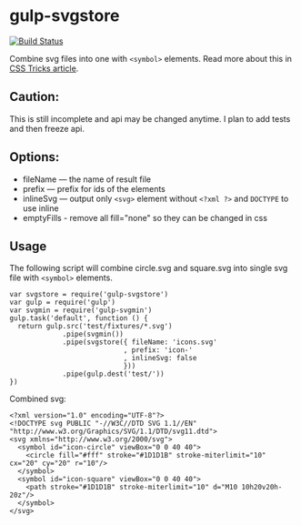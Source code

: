 gulp-svgstore
=============

[![Build Status](https://api.travis-ci.org/w0rm/gulp-svgstore.png)](https://travis-ci.org/w0rm/gulp-svgstore)

Combine svg files into one with `<symbol>` elements.
Read more about this in [CSS Tricks article](http://css-tricks.com/svg-symbol-good-choice-icons/).

## Caution:

This is still incomplete and api may be changed anytime.
I plan to add tests and then freeze api.

## Options:

* fileName — the name of result file
* prefix — prefix for ids of the <symbol> elements
* inlineSvg — output only `<svg>` element without `<?xml ?>` and `DOCTYPE` to use inline
* emptyFills - remove all fill="none" so they can be changed in css

## Usage

The following script will combine circle.svg and square.svg into single svg file with
`<symbol>` elements.

```
var svgstore = require('gulp-svgstore')
var gulp = require('gulp')
var svgmin = require('gulp-svgmin')
gulp.task('default', function () {
  return gulp.src('test/fixtures/*.svg')
             .pipe(svgmin())
             .pipe(svgstore({ fileName: 'icons.svg'
                            , prefix: 'icon-'
                            , inlineSvg: false
                            }))
             .pipe(gulp.dest('test/'))
})
```

Combined svg:

```
<?xml version="1.0" encoding="UTF-8"?>
<!DOCTYPE svg PUBLIC "-//W3C//DTD SVG 1.1//EN" "http://www.w3.org/Graphics/SVG/1.1/DTD/svg11.dtd">
<svg xmlns="http://www.w3.org/2000/svg">
  <symbol id="icon-circle" viewBox="0 0 40 40">
    <circle fill="#fff" stroke="#1D1D1B" stroke-miterlimit="10" cx="20" cy="20" r="10"/>
  </symbol>
  <symbol id="icon-square" viewBox="0 0 40 40">
    <path stroke="#1D1D1B" stroke-miterlimit="10" d="M10 10h20v20h-20z"/>
  </symbol>
</svg>
```

